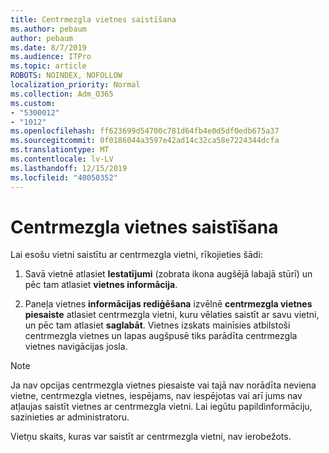 ```yaml
---
title: Centrmezgla vietnes saistīšana
ms.author: pebaum
author: pebaum
ms.date: 8/7/2019
ms.audience: ITPro
ms.topic: article
ROBOTS: NOINDEX, NOFOLLOW
localization_priority: Normal
ms.collection: Adm_O365
ms.custom:
- "5300012"
- "1012"
ms.openlocfilehash: ff623699d54700c781d64fb4e0d5df0edb675a37
ms.sourcegitcommit: 0f0186044a3597e42ad14c32ca58e7224344dcfa
ms.translationtype: MT
ms.contentlocale: lv-LV
ms.lasthandoff: 12/15/2019
ms.locfileid: "40050352"
---
```

# <a name="associate-a-hub-site"></a>Centrmezgla vietnes saistīšana

Lai esošu vietni saistītu ar centrmezgla vietni, rīkojieties šādi:
  
1. Savā vietnē atlasiet **Iestatījumi** (zobrata ikona augšējā labajā stūrī) un pēc tam atlasiet **vietnes informācija**.

2. Paneļa vietnes **informācijas rediģēšana** izvēlnē **centrmezgla vietnes piesaiste** atlasiet centrmezgla vietni, kuru vēlaties saistīt ar savu vietni, un pēc tam atlasiet **saglabāt**. Vietnes izskats mainīsies atbilstoši centrmezgla vietnes un lapas augšpusē tiks parādīta centrmezgla vietnes navigācijas josla.

 > [!Note]
>Ja nav opcijas centrmezgla vietnes piesaiste vai tajā nav norādīta neviena vietne, centrmezgla vietnes, iespējams, nav iespējotas vai arī jums nav atļaujas saistīt vietnes ar centrmezgla vietni. Lai iegūtu papildinformāciju, sazinieties ar administratoru.
>
>Vietņu skaits, kuras var saistīt ar centrmezgla vietni, nav ierobežots.
  